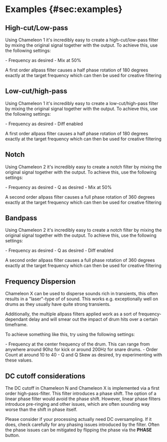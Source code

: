# Examples {#sec:examples}

## High-cut/Low-pass
Using <span class="txt-green">Chameleon 1</span> it's incredibly easy to create a high-cut/low-pass
filter by mixing the original signal together with the output. To achieve this, use the following settings:
<div class="block bg-dark-1">
- <span class="txt-purple">Frequency</span> as desired
- <span class="txt-yellow">Mix</span> at 50%
</div>
<p><p><span class="spacer"/>
<div class="quote bg-yellow">
A first order allpass filter causes a half phase rotation of 180 degrees exactly at the target 
frequency which can then be used for creative filtering
</div>
<span class="spacer"/>



## Low-cut/high-pass
Using <span class="txt-green">Chameleon 1</span> it's incredibly easy to create a low-cut/high-pass
filter by mixing the original signal together with the output. To achieve this, use the following settings:
<div class="block bg-dark-1">
- <span class="txt-purple">Frequency</span> as desired
- <span class="txt-red">Diff</span> enabled
</div>
<p><p><span class="spacer"/>
<div class="quote bg-yellow">
A first order allpass filter causes a half phase rotation of 180 degrees exactly at the target 
frequency which can then be used for creative filtering
</div>
<span class="spacer"/>
<div class="pb"></div>



## Notch
Using <span class="txt-green">Chameleon 2</span> it's incredibly easy to create a notch filter by 
mixing the original signal together with the output. To achieve this, use the following settings:

<div class="block bg-dark-1">
- <span class="txt-purple">Frequency</span> as desired
- <span class="txt-yellow">Q</span> as desired
- <span class="txt-yellow">Mix</span> at 50%
</div>
<p><p><span class="spacer"/>
<div class="quote bg-yellow">
A second order allpass filter causes a full phase rotation of 360 degrees exactly at the target 
frequency which can then be used for creative filtering
</div>



## Bandpass
Using <span class="txt-green">Chameleon 2</span> it's incredibly easy to create a notch filter by 
mixing the original signal together with the output. To achieve this, use the following settings:

<div class="block bg-dark-1">
- <span class="txt-purple">Frequency</span> as desired
- <span class="txt-yellow">Q</span> as desired
- <span class="txt-red">Diff</span> enabled
</div>
<p><p><span class="spacer"/>
<div class="quote bg-yellow">
A second order allpass filter causes a full phase rotation of 360 degrees exactly at the target 
frequency which can then be used for creative filtering
</div>
<div class="pb"></div>



## Frequency Dispersion
<span class="txt-green">Chameleon X</span> can be used to disperse sounds rich in transients, this
often results in a "laser"-type of of sound. This works e.g. exceptionally well on drums as they 
usually have quite strong transients.

Additionally, the multiple allpass filters applied work as a sort of frequency-dependant delay
and will smear out the impact of drum hits over a certain timeframe.

To achieve something like this, try using the following settings:
<div class="block bg-dark-1">
- <span class="txt-purple">Frequency</span> at the center frequency of the drum. This can range 
from anywhere around 90hz for kick or around 200Hz for snare drums.
- <span class="txt-yellow">Order Count</span> at around 10 to 40
- <span class="txt-yellow">Q</span> and <span class="txt-yellow">Q Skew</span> as desired, try experimenting with these values.
</div>
<span class="spacer"/>



## DC cutoff considerations
The DC cutoff in Chameleon N and Chameleon X is implemented via a first order high-pass-filter.
This filter introduces a phase shift.
The option of a linear phase filter would avoid the phase shift.
However, linear phase filters introduce pre-ringing and other issues, which are often sounding way worse than the
shift in phase itself.

Please consider if your processing actually need DC oversampling.
If it does, check carefully for any phasing issues introduced by the filter.
Often the phase issues can be mitigated by flipping the phase via the **PHASE** button.
<span class="spacer"/>

[//]: <> (TODO more usage examples)

<div class="pb"></div>

